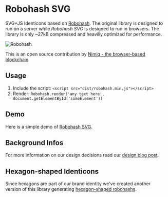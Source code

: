 # Robohash SVG
SVG+JS Identicons based on [Robohash](https://robohash.org). The original library is designed to run on a server while _Robohash SVG_ is designed to run in browsers. The library is only ~27kB compressed and heaviliy optimized for performance. 

![Robohash](https://robohash.org/nimiq42.png)

This is an open source contribution by [Nimiq - the browser-based blockchain](https://nimiq.com)

## Usage
 1. Include the script: `<script src="dist/robohash.min.js"></script>`
 2. Render: `Robohash.render('any text here', document.getElementById('someElement'))`

## Demo
Here is a simple demo of [Robohash SVG](https://nimiq.github.io/robohash/).

## Background Infos
For more information on our design decisions read our [design blog post](https://medium.com/nimiq-network/devblog-2-identicons-be50dca91d55).

## Hexagon-shaped Identicons
Since hexagons are part of our brand identity we've created another version of this library generating [hexagon-shaped robohashs](https://github.com/nimiq/x-identicon).
